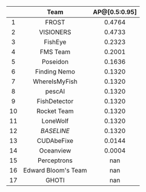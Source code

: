 || Team | AP@[0.5:0.95] |
| :---: | :---: | :---: |
| 1 | FROST | 0.4764 |
| 2 | VISIONERS | 0.4733 |
| 3 | FishEye | 0.2323 |
| 4 | FMS Team | 0.2001 |
| 5 | Poseidon | 0.1636 |
| 6 | Finding Nemo | 0.1320 |
| 7 | WhereIsMyFish | 0.1320 |
| 8 | pescAI | 0.1320 |
| 9 | FishDetector | 0.1320 |
| 10 | Rocket Team | 0.1320 |
| 11 | LoneWolf | 0.1320 |
| 12 | *BASELINE* | 0.1320 |
| 13 | CUDAbeFixe | 0.0144 |
| 14 | Oceanview | 0.0004 |
| 15 | Perceptrons | nan |
| 16 | Edward Bloom's Team | nan |
| 17 | GHOTI | nan |

